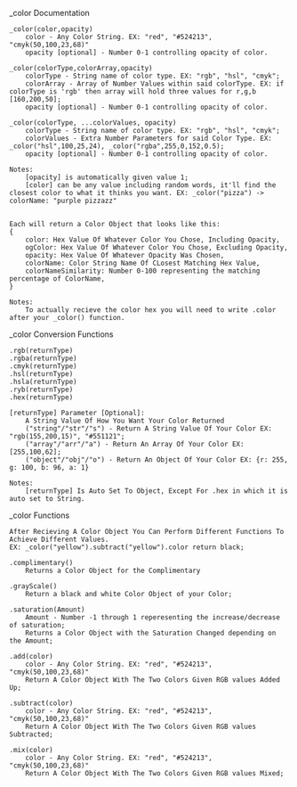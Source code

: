 _color Documentation

    _color(color,opacity)
        color - Any Color String. EX: "red", "#524213", "cmyk(50,100,23,68)"
        opacity [optional] - Number 0-1 controlling opacity of color. 

    _color(colorType,colorArray,opacity)
        colorType - String name of color type. EX: "rgb", "hsl", "cmyk";
        colorArray - Array of Number Values within said colorType. EX: if colorType is 'rgb' then array will hold three values for r,g,b [160,200,50];
        opacity [optional] - Number 0-1 controlling opacity of color. 

    _color(colorType, ...colorValues, opacity)
        colorType - String name of color type. EX: "rgb", "hsl", "cmyk";
        colorValues - Extra Number Parameters for said Color Type. EX: _color("hsl",100,25,24), _color("rgba",255,0,152,0.5);
        opacity [optional] - Number 0-1 controlling opacity of color. 

    Notes:
        [opacity] is automatically given value 1;
        [color] can be any value including random words, it'll find the closest color to what it thinks you want. EX: _color("pizza") -> colorName: "purple pizzazz"


    Each will return a Color Object that looks like this:
    {
        color: Hex Value Of Whatever Color You Chose, Including Opacity,
        ogColor: Hex Value Of Whatever Color You Chose, Excluding Opacity,
        opacity: Hex Value Of Whatever Opacity Was Chosen,
        colorName: Color String Name Of CLosest Matching Hex Value,
        colorNameSimilarity: Number 0-100 representing the matching percentage of ColorName, 
    }

    Notes:
        To actually recieve the color hex you will need to write .color after your _color() function.


_color Conversion Functions

    .rgb(returnType)
    .rgba(returnType)
    .cmyk(returnType)
    .hsl(returnType)
    .hsla(returnType)
    .ryb(returnType)
    .hex(returnType)

    [returnType] Parameter [Optional]: 
        A String Value Of How You Want Your Color Returned
        ("string"/"str"/"s") - Return A String Value Of Your Color EX: "rgb(155,200,15)", "#551121";
        ("array"/"arr"/"a") - Return An Array Of Your Color EX: [255,100,62];
        ("object"/"obj"/"o") - Return An Object Of Your Color EX: {r: 255, g: 100, b: 96, a: 1}  

    Notes:
        [returnType] Is Auto Set To Object, Except For .hex in which it is auto set to String.


_color Functions

    After Recieving A Color Object You Can Perform Different Functions To Achieve Different Values.
    EX: _color("yellow").subtract("yellow").color return black;

    .complimentary()
        Returns a Color Object for the Complimentary

    .grayScale()
        Return a black and white Color Object of your Color;

    .saturation(Amount)
        Amount - Number -1 through 1 reperesenting the increase/decrease of saturation;
        Returns a Color Object with the Saturation Changed depending on the Amount;

    .add(color)
        color - Any Color String. EX: "red", "#524213", "cmyk(50,100,23,68)"
        Return A Color Object With The Two Colors Given RGB values Added Up;

    .subtract(color)
        color - Any Color String. EX: "red", "#524213", "cmyk(50,100,23,68)"
        Return A Color Object With The Two Colors Given RGB values Subtracted;

    .mix(color)
        color - Any Color String. EX: "red", "#524213", "cmyk(50,100,23,68)"
        Return A Color Object With The Two Colors Given RGB values Mixed;
